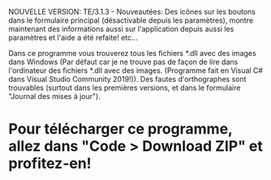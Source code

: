  NOUVELLE VERSION: TE/3.1.3 - Nouveautées: Des icônes sur les boutons dans le formulaire principal (désactivable depuis les paramètres), montre maintenant des informations aussi sur l'application depuis aussi les paramètres et l'aide a été refaite! etc...
 
 Dans ce programme vous trouverez tous les fichiers *.dll avec des images dans Windows (Par défaut car je ne trouve pas de façon de lire dans l'ordinateur des fichiers
 *.dll avec des images. (Programme fait en Visual C# dans Visual Studio Community 2019!)). Des fautes d'orthographes sont trouvables (surtout dans les premières versions, et dans le formulaire "Journal des 
 mises à jour").

# Pour télécharger ce programme, allez dans "Code > Download ZIP" et profitez-en!
